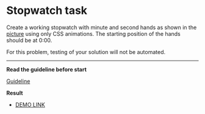 # Stopwatch task

Create a working stopwatch with minute and second hands as shown in the [picture](stopwatch.png) using only CSS animations. The starting position of the hands should be at 0:00.

For this problem, testing of your solution will not be automated.

---
**Read the guideline before start**

[Guideline](https://github.com/mate-academy/layout_task-guideline/blob/master/README.md)

**Result**

- [DEMO LINK](https://ovchinnikovs.github.io/layout_stop-watch/)


